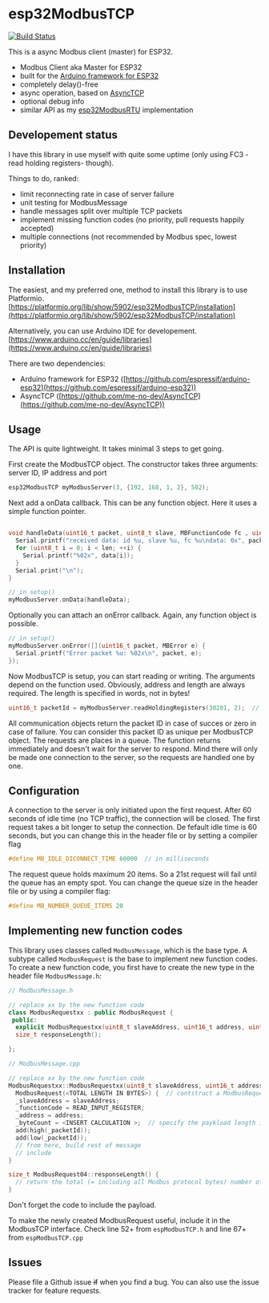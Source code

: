 # esp32ModbusTCP

[![Build Status](https://travis-ci.com/bertmelis/esp32ModbusTCP.svg?branch=master)](https://travis-ci.com/bertmelis/esp32ModbusTCP)

This is a async Modbus client (master) for ESP32.

- Modbus Client aka Master for ESP32
- built for the [Arduino framework for ESP32](https://github.com/espressif/arduino-esp32)
- completely delay()-free
- async operation, based on [AsyncTCP](https://github.com/me-no-dev/AsyncTCP)
- optional debug info
- similar API as my [esp32ModbusRTU](https://github.com/bertmelis/esp32ModbusRTU) implementation

## Developement status

I have this library in use myself with quite some uptime (only using FC3 -read holding registers- though).

Things to do, ranked:

- limit reconnecting rate in case of server failure
- unit testing for ModbusMessage
- handle messages split over multiple TCP packets
- implement missing function codes (no priority, pull requests happily accepted)
- multiple connections (not recommended by Modbus spec, lowest priority)

## Installation

The easiest, and my preferred one, method to install this library is to use Platformio.
[https://platformio.org/lib/show/5902/esp32ModbusTCP/installation](https://platformio.org/lib/show/5902/esp32ModbusTCP/installation)

Alternatively, you can use Arduino IDE for developement.
[https://www.arduino.cc/en/guide/libraries](https://www.arduino.cc/en/guide/libraries)

There are two dependencies:

- Arduino framework for ESP32 ([https://github.com/espressif/arduino-esp32](https://github.com/espressif/arduino-esp32))
- AsyncTCP ([https://github.com/me-no-dev/AsyncTCP](https://github.com/me-no-dev/AsyncTCP))

## Usage

The API is quite lightweight. It takes minimal 3 steps to get going.

First create the ModbusTCP object. The constructor takes three arguments: server ID, IP address and port

```C++
esp32ModbusTCP myModbusServer(3, {192, 168, 1, 2}, 502);
```

Next add a onData callback. This can be any function object. Here it uses a simple function pointer.

```C++

void handleData(uint16_t packet, uint8_t slave, MBFunctionCode fc , uint8_t* data , uint16_t len) {
  Serial.printf("received data: id %u, slave %u, fc %u\ndata: 0x", packet, slave, fc);
  for (uint8_t i = 0; i < len; ++i) {
    Serial.printf("%02x", data[i]);
  }
  Serial.print("\n");
}

// in setup()
myModbusServer.onData(handleData);
```

Optionally you can attach an onError callback. Again, any function object is possible.

```C++
// in setup()
myModbusServer.onError([](uint16_t packet, MBError e) {
  Serial.printf("Error packet %u: %02x\n", packet, e);
});
```

Now ModbusTCP is setup, you can start reading or writing. The arguments depend on the function used. Obviously, address and length are always required. The length is specified in words, not in bytes!

```C++
uint16_t packetId = myModbusServer.readHoldingRegisters(30201, 2);  // address + length
```

All communication objects return the packet ID in case of succes or zero in case of failure. You can consider this packet ID as unique per ModbusTCP object.
The requests are places in a queue. The function returns immediately and doesn't wait for the server to respond.
Mind there will only be made one connection to the server, so the requests are handled one by one.

## Configuration

A connection to the server is only initiated upon the first request. After 60 seconds of idle time (no TCP traffic), the connection will be closed. The first request takes a bit longer to setup the connection. De fefault idle time is 60 seconds, but you can change this in the header file or by setting a compiler flag 

```C++
#define MB_IDLE_DICONNECT_TIME 60000  // in milliseconds
```

The request queue holds maximum 20 items. So a 21st request will fail until the queue has an empty spot. You can change the queue size in the header file or by using a compiler flag:

```C++
#define MB_NUMBER_QUEUE_ITEMS 20
```

## Implementing new function codes

This library uses classes called `ModbusMessage`, which is the base type. A subtype called `ModbusRequest` is the base to implement new function codes.
To create a new function code, you first have to create the new type in the header file `ModbusMessage.h`:

```C++
// ModbusMessage.h

// replace xx by the new function code
class ModbusRequestxx : public ModbusRequest {
 public:
  explicit ModbusRequestxx(uint8_t slaveAddress, uint16_t address, uint16_t numberCoils);
  size_t responseLength();

};
```

```C++
// ModbusMessage.cpp

// replace xx by the new function code
ModbusRequestxx::ModbusRequestxx(uint8_t slaveAddress, uint16_t address) :  // add extra arguments as nessecary
  ModbusRequest(<TOTAL LENGTH IN BYTES>) {  // contstruct a ModbusRequest with a certain nuber of bytes
  _slaveAddress = slaveAddress;
  _functionCode = READ_INPUT_REGISTER;
  _address = address;
  _byteCount = <INSERT CALCULATION >;  // specify the paykload length in bytes
  add(high(_packetId));
  add(low(_packetId));
  // from here, build rest of message
  // include 
}

size_t ModbusRequest04::responseLength() {
  // return the total (= including all Modbus protocol bytes) number of bytes a response should have. Rely on _byteCount for calculation
}
```

Don't forget the code to include the payload.

To make the newly created ModbusRequest useful, include it in the ModbusTCP interface. Check line 52+ from `espModbusTCP.h` and line 67+ from `espModbusTCP.cpp`

## Issues

Please file a Github issue ~~if~~ when you find a bug. You can also use the issue tracker for feature requests.

